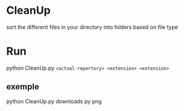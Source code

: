 # CleanUp
sort the different files in your directory into folders based on file type

# Run 
python CleanUp.py `<actual-repertory> <extension> <extension>`

## exemple 
python  CleanUp.py  downloads  py  png 

